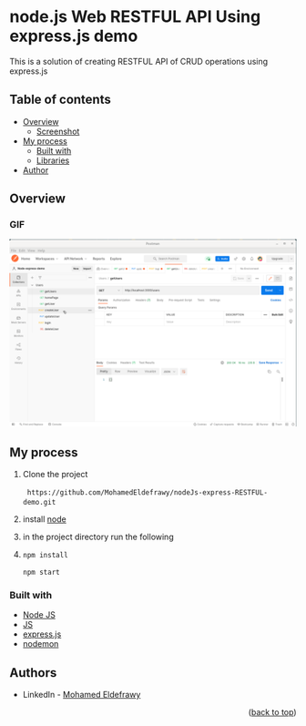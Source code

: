 # node.js Web RESTFUL API Using express.js demo

This is a solution of creating RESTFUL API of CRUD operations using express.js

## Table of contents

- [Overview](#overview)
    - [Screenshot](#screenshot)
- [My process](#my-process)
    - [Built with](#built-with)
    - [Libraries](#Libraries)
- [Author](#authors)

## Overview

### GIF

![screen-gif](./static/images/GIF.gif)

## My process

1) Clone the project

   ``` https://github.com/MohamedEldefrawy/nodeJs-express-RESTFUL-demo.git```
2) install [node](https://nodejs.org/en/download/)
3) in the project directory run the following
4) ```npm install```
    ```
    npm start
    ```

### Built with

* [Node JS](https://nodejs.org/en/download/)
* [JS](https://www.javascript.com/)
* [express.js](https://expressjs.com/)
* [nodemon](https://www.npmjs.com/package/nodemon)

## Authors

* LinkedIn - [Mohamed Eldefrawy](https://www.linkedin.com/in/mohamedeldefrawy)

<p align="right">(<a href="#top">back to top</a>)</p>
